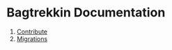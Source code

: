 # Bagtrekkin Documentation

1. [Contribute](https://github.com/goujonpa/bagtrekkin/blob/master/documentation/CONTRIBUTE.md)
2. [Migrations](https://github.com/goujonpa/bagtrekkin/blob/master/documentation/MIGRATIONS.md)

